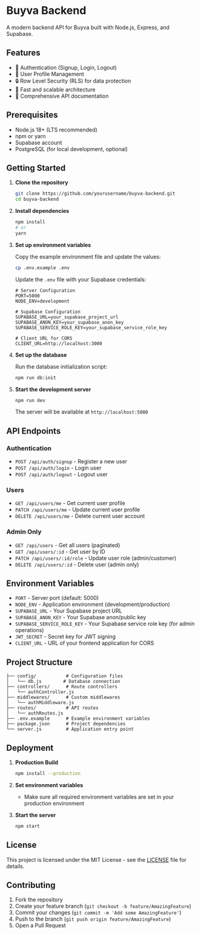 # Buyva Backend

A modern backend API for Buyva built with Node.js, Express, and Supabase.

## Features

- 🔐 Authentication (Signup, Login, Logout)
- 👤 User Profile Management
- 🔒 Row Level Security (RLS) for data protection
- 🚀 Fast and scalable architecture
- 📝 Comprehensive API documentation

## Prerequisites

- Node.js 18+ (LTS recommended)
- npm or yarn
- Supabase account
- PostgreSQL (for local development, optional)

## Getting Started

1. **Clone the repository**

   ```bash
   git clone https://github.com/yourusername/buyva-backend.git
   cd buyva-backend
   ```

2. **Install dependencies**

   ```bash
   npm install
   # or
   yarn
   ```

3. **Set up environment variables**

   Copy the example environment file and update the values:

   ```bash
   cp .env.example .env
   ```

   Update the `.env` file with your Supabase credentials:

   ```env
   # Server Configuration
   PORT=5000
   NODE_ENV=development

   # Supabase Configuration
   SUPABASE_URL=your_supabase_project_url
   SUPABASE_ANON_KEY=your_supabase_anon_key
   SUPABASE_SERVICE_ROLE_KEY=your_supabase_service_role_key

   # Client URL for CORS
   CLIENT_URL=http://localhost:3000
   ```

4. **Set up the database**

   Run the database initialization script:

   ```bash
   npm run db:init
   ```

5. **Start the development server**

   ```bash
   npm run dev
   ```

   The server will be available at `http://localhost:5000`

## API Endpoints

### Authentication

- `POST /api/auth/signup` - Register a new user
- `POST /api/auth/login` - Login user
- `POST /api/auth/logout` - Logout user

### Users

- `GET /api/users/me` - Get current user profile
- `PATCH /api/users/me` - Update current user profile
- `DELETE /api/users/me` - Delete current user account

### Admin Only

- `GET /api/users` - Get all users (paginated)
- `GET /api/users/:id` - Get user by ID
- `PATCH /api/users/:id/role` - Update user role (admin/customer)
- `DELETE /api/users/:id` - Delete user (admin only)

## Environment Variables

- `PORT` - Server port (default: 5000)
- `NODE_ENV` - Application environment (development/production)
- `SUPABASE_URL` - Your Supabase project URL
- `SUPABASE_ANON_KEY` - Your Supabase anon/public key
- `SUPABASE_SERVICE_ROLE_KEY` - Your Supabase service role key (for admin operations)
- `JWT_SECRET` - Secret key for JWT signing
- `CLIENT_URL` - URL of your frontend application for CORS

## Project Structure

```text
├── config/           # Configuration files
│   └── db.js        # Database connection
├── controllers/      # Route controllers
│   └── authController.js
├── middlewares/      # Custom middlewares
│   └── authMiddleware.js
├── routes/           # API routes
│   └── authRoutes.js
├── .env.example      # Example environment variables
├── package.json      # Project dependencies
└── server.js         # Application entry point
```

## Deployment

1. **Production Build**

   ```bash
   npm install --production
   ```

2. **Set environment variables**
   - Make sure all required environment variables are set in your production environment

3. **Start the server**

   ```bash
   npm start
   ```

## License

This project is licensed under the MIT License - see the [LICENSE](LICENSE) file for details.

## Contributing

1. Fork the repository
2. Create your feature branch (`git checkout -b feature/AmazingFeature`)
3. Commit your changes (`git commit -m 'Add some AmazingFeature'`)
4. Push to the branch (`git push origin feature/AmazingFeature`)
5. Open a Pull Request